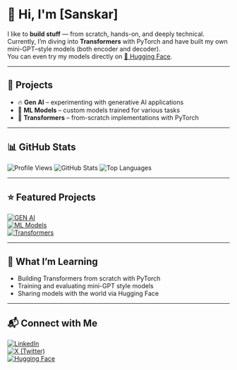 # 👋 Hi, I'm [Sanskar]

I like to **build stuff** — from scratch, hands-on, and deeply technical.  
Currently, I’m diving into **Transformers** with PyTorch and have built my own mini-GPT–style models (both encoder and decoder).  
You can even try my models directly on [🤗 Hugging Face](https://huggingface.co/m4vic).

---

## 🚀 Projects
- 🔥 **Gen AI** – experimenting with generative AI applications
- 🧠 **ML Models** – custom models trained for various tasks
- 🔗 **Transformers** – from-scratch implementations with PyTorch

---

## 📊 GitHub Stats
![Profile Views](https://komarev.com/ghpvc/?username=m4vic&color=blue)
![GitHub Stats](https://github-readme-stats.vercel.app/api?username=m4vic&show_icons=true&theme=radical)
![Top Languages](https://github-readme-stats.vercel.app/api/top-langs/?username=m4vic&layout=compact)

---

## ⭐ Featured Projects
[![GEN AI](https://github-readme-stats.vercel.app/api/pin/?username=m4vic&repo=GEN-AI)](https://github.com/m4vic/GEN-AI)  
[![ML Models](https://github-readme-stats.vercel.app/api/pin/?username=m4vic&repo=ML-models)](https://github.com/m4vic/ML-models)  
[![Transformers](https://github-readme-stats.vercel.app/api/pin/?username=m4vic&repo=Transformers)](https://github.com/m4vic/Transformers)

---

## 🌱 What I’m Learning
- Building Transformers from scratch with PyTorch  
- Training and evaluating mini-GPT style models  
- Sharing models with the world via Hugging Face  

---


## 📬 Connect with Me
[![LinkedIn](https://img.shields.io/badge/LinkedIn-blue?logo=linkedin&logoColor=white)](https://www.linkedin.com/in/sanskarmaheshwari1/)  
[![X (Twitter)](https://img.shields.io/badge/X-1DA1F2?logo=twitter&logoColor=white)](https://x.com/sanskarjajoo13)  
[![Hugging Face](https://img.shields.io/badge/Hugging%20Face-orange?logo=huggingface&logoColor=white)](https://huggingface.co/m4vic)

